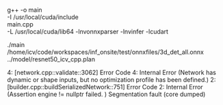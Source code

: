g++ -o main \
    -I /usr/local/cuda/include \
    main.cpp \
    -L /usr/local/cuda/lib64 -lnvonnxparser -lnvinfer -lcudart

./main /home/icv/code/workspaces/inf_onsite/test/onnxfiles/3d_det_all.onnx ../model/resnet50_icv_cpp.plan

4: [network.cpp::validate::3062] Error Code 4: Internal Error (Network has dynamic or shape inputs, but no optimization profile has been defined.)
2: [builder.cpp::buildSerializedNetwork::751] Error Code 2: Internal Error (Assertion engine != nullptr failed. )
Segmentation fault (core dumped)
